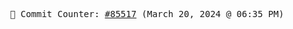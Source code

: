 <p align="center">
    <samp>
        📮 Commit Counter: <a href="https://github.com/Javascript-void0/Javascript-void0/commits/main">#85517</a> (March 20, 2024 @ 06:35 PM)
    </samp>
</p>
